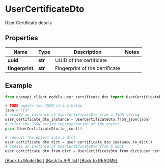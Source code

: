 # UserCertificateDto

User Certificate details

## Properties

Name | Type | Description | Notes
------------ | ------------- | ------------- | -------------
**uuid** | **str** | UUID of the certificate | 
**fingerprint** | **str** | Fingerprint of the certificate | 

## Example

```python
from openapi_client.models.user_certificate_dto import UserCertificateDto

# TODO update the JSON string below
json = "{}"
# create an instance of UserCertificateDto from a JSON string
user_certificate_dto_instance = UserCertificateDto.from_json(json)
# print the JSON string representation of the object
print(UserCertificateDto.to_json())

# convert the object into a dict
user_certificate_dto_dict = user_certificate_dto_instance.to_dict()
# create an instance of UserCertificateDto from a dict
user_certificate_dto_from_dict = UserCertificateDto.from_dict(user_certificate_dto_dict)
```
[[Back to Model list]](../README.md#documentation-for-models) [[Back to API list]](../README.md#documentation-for-api-endpoints) [[Back to README]](../README.md)


